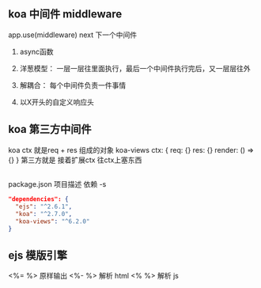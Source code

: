 ## koa 中间件 middleware

app.use(middleware)
next 下一个中间件
1. async函数
2. 洋葱模型： 一层一层往里面执行，最后一个中间件执行完后，又一层层往外
3. 解耦合： 每个中间件负责一件事情

4. 以X开头的自定义响应头

## koa 第三方中间件
koa ctx 就是req + res 组成的对象
koa-views 
ctx: {
  req: {}
  res: {}
  render: () => {}
}
第三方就是 接着扩展ctx 往ctx上塞东西
## 
package.json 项目描述
依赖 
-s 
```json
"dependencies": {
  "ejs": "^2.6.1",
  "koa": "^2.7.0",
  "koa-views": "^6.2.0"
}
```

## ejs 模版引擎
<%= %> 原样输出
<%- %> 解析 html
<% %> 解析 js